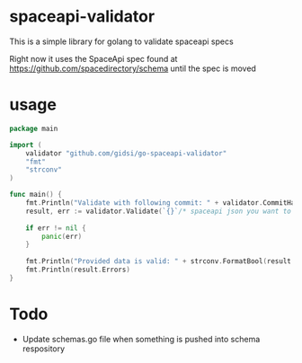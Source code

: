 spaceapi-validator
==

This is a simple library for golang to validate spaceapi specs

Right now it uses the SpaceApi spec found at https://github.com/spacedirectory/schema until the spec is moved

usage
==
```go
package main

import (
	validator "github.com/gidsi/go-spaceapi-validator"
	"fmt"
	"strconv"
)

func main() {
	fmt.Println("Validate with following commit: " + validator.CommitHash)
	result, err := validator.Validate(`{}`/* spaceapi json you want to validate */)
	
	if err != nil {
		panic(err)
	}
	
	fmt.Println("Provided data is valid: " + strconv.FormatBool(result.Valid))
	fmt.Println(result.Errors)
}
```

Todo
==
* Update schemas.go file when something is pushed into schema respository